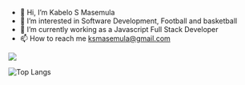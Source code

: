 - 👋 Hi, I’m Kabelo S Masemula
- 👀 I’m interested in Software Development, Football and basketball
- 🌱 I’m currently working as a Javascript Full Stack Developer
- 📫 How to reach me ksmasemula@gmail.com

<img src="https://github-readme-stats-git-master-ksmasemula.vercel.app/api?username=ksmasemula&show_owner=true&include_all_commit=true&show=reviews,discussions_started,discussions_answered,prs_merged,prs_merged_percentage,count_private&show_icons=true&theme=dracula" />

![Top Langs](https://github-readme-stats-git-master-ksmasemula.vercel.app/api/top-langs/?username=ksmasemula&theme=dracula)
<!---
ksmasemula/ksmasemula is a ✨ special ✨ repository because its `README.md` (this file) appears on your GitHub profile.
You can click the Preview link to take a look at your changes.
--!>
